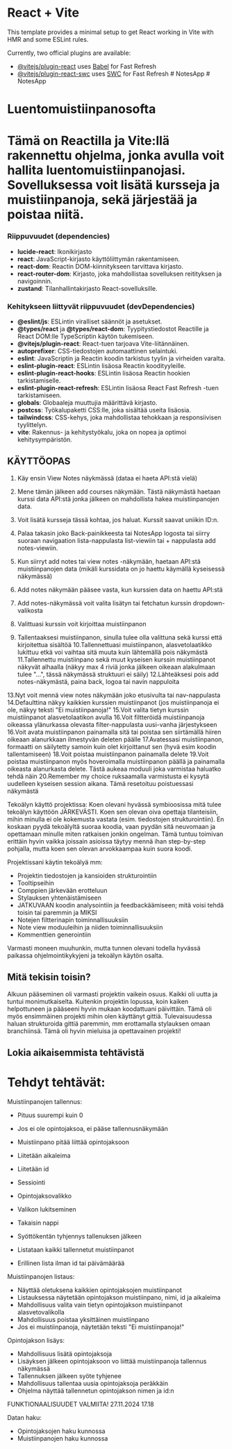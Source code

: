 # React + Vite

This template provides a minimal setup to get React working in Vite with HMR and some ESLint rules.

Currently, two official plugins are available:

- [@vitejs/plugin-react](https://github.com/vitejs/vite-plugin-react/blob/main/packages/plugin-react/README.md) uses [Babel](https://babeljs.io/) for Fast Refresh
- [@vitejs/plugin-react-swc](https://github.com/vitejs/vite-plugin-react-swc) uses [SWC](https://swc.rs/) for Fast Refresh
#   N o t e s A p p 
 
 #   N o t e s A p p 
 
 


# Luentomuistiinpanosofta


# Tämä on Reactilla ja Vite:llä rakennettu ohjelma, jonka avulla voit hallita luentomuistiinpanojasi. Sovelluksessa voit lisätä kursseja ja muistiinpanoja, sekä järjestää ja poistaa niitä.


### Riippuvuudet (dependencies)

- **lucide-react**: Ikonikirjasto
- **react**: JavaScript-kirjasto käyttöliittymän rakentamiseen.
- **react-dom**: Reactin DOM-kiinnitykseen tarvittava kirjasto.
- **react-router-dom**: Kirjasto, joka mahdollistaa sovelluksen reitityksen ja navigoinnin.
- **zustand**: Tilanhallintakirjasto React-sovelluksille.

### Kehitykseen liittyvät riippuvuudet (devDependencies)

- **@eslint/js**: ESLintin viralliset säännöt ja asetukset.
- **@types/react** ja **@types/react-dom**: Tyypitystiedostot Reactille ja React DOM:lle TypeScriptin käytön tukemiseen.
- **@vitejs/plugin-react**: React-tuen tarjoava Vite-liitännäinen.
- **autoprefixer**: CSS-tiedostojen automaattinen selaintuki.
- **eslint**: JavaScriptin ja Reactin koodin tarkistus tyylin ja virheiden varalta.
- **eslint-plugin-react**: ESLintin lisäosa Reactin koodityyleille.
- **eslint-plugin-react-hooks**: ESLintin lisäosa Reactin hookien tarkistamiselle.
- **eslint-plugin-react-refresh**: ESLintin lisäosa React Fast Refresh -tuen tarkistamiseen.
- **globals**: Globaaleja muuttujia määrittävä kirjasto.
- **postcss**: Työkalupaketti CSS:lle, joka sisältää useita lisäosia.
- **tailwindcss**: CSS-kehys, joka mahdollistaa tehokkaan ja responsiivisen tyylittelyn.
- **vite**: Rakennus- ja kehitystyökalu, joka on nopea ja optimoi kehitysympäristön.


## KÄYTTÖOPAS ##
 1. Käy ensin View Notes näykmässä (dataa ei haeta API:stä vielä)
 2. Mene tämän jälkeen add courses näkymään. Tästä näkymästä haetaan kurssi data API:stä jonka jälkeen on mahdollista hakea muistiinpanojen data.
 3. Voit lisätä kursseja tässä kohtaa, jos haluat. Kurssit saavat uniikin ID:n.
 4. Palaa takasin joko Back-painikkeesta tai NotesApp logosta tai siirry suoraan navigaation lista-nappulasta list-viewiin tai + nappulasta add notes-viewiin.
 5. Kun siirryt add notes tai view notes -näkymään, haetaan API:stä muistiinpanojen data (mikäli kurssidata on jo haettu käymällä kyseisessä näkymässä)

 6. Add notes näkymään pääsee vasta, kun kurssien data on haettu API:stä
 7. Add notes-näkymässä voit valita lisätyn tai fetchatun kurssin dropdown-valikosta
 8. Valittuasi kurssin voit kirjoittaa muistiinpanon
 9. Tallentaaksesi muistiinpanon, sinulla tulee olla valittuna sekä kurssi että kirjoitettua sisältöä
 10.Tallennettuasi muistiinpanon, alasvetolaatikko lukittuu etkä voi vaihtaa sitä muuta kuin lähtemällä pois näkymästä
 11.Tallennettu muistiinpano sekä muut kyseisen kurssin muistiinpanot näkyvät alhaalla (näkyy max 4 riviä jonka jälkeen oikeaan alakulmaan tulee "...", tässä näkymässä struktuuri ei säily)
 12.Lähteäksesi pois add notes-näkymästä, paina back, logoa tai navin nappuloita

 13.Nyt voit mennä view notes näkymään joko etusivulta tai nav-nappulasta
 14.Defaulttina näkyy kaikkien kurssien muistiinpanot (jos muistiinpanoja ei ole, näkyy teksti "Ei muistiinpanoja!"
 15.Voit valita tietyn kurssin muistiinpanot alasvetolaatikon avulla
 16.Voit filtteröidä muistiinpanoja oikeassa ylänurkassa olevasta filter-nappulasta uusi-vanha järjestykseen
 16.Voit avata muistiinpanon painamalla sitä tai poistaa sen siirtämällä hiiren oikeaan alanurkkaan ilmestyvän deleten päälle
 17.Avatessasi muistiinpanon, formaatti on säilytetty samoin kuin olet kirjoittanut sen (hyvä esim koodin tallentamiseen)
 18.Voit poistaa muistiinpanon painamalla delete
 19.Voit poistaa muistiinpanon myös hoveroimalla muistiinpanon päällä ja painamalla oikeasta alanurkasta delete. Tästä aukeaa moduuli joka varmistaa haluatko tehdä näin
 20.Remember my choice ruksaamalla varmistusta ei kysytä uudelleen kyseisen session aikana. Tämä resetoituu poistuessasi näkymästä



Tekoälyn käyttö projektissa:
Koen olevani hyvässä symbioosissa mitä tulee tekoälyn käyttöön JÄRKEVÄSTI.
Koen sen olevan oiva opettaja tilanteisiin, mihin minulla ei ole kokemusta vastata (esim. tiedostojen strukturointiin).
En koskaan pyydä tekoälyltä suoraa koodia, vaan pyydän sitä neuvomaan ja opettamaan minulle miten ratkaisen jonkin ongelman.
Tämä tuntuu toimivan erittäin hyvin vaikka joissain asioissa täytyy mennä ihan step-by-step pohjalla, mutta koen sen olevan arvokkaampaa kuin suora koodi.

Projektissani käytin tekoälyä mm:
 - Projektin tiedostojen ja kansioiden strukturointiin
 - Tooltipseihin
 - Comppien järkevään erotteluun
 - Stylauksen yhtenäistämiseen
 - JATKUVAAN koodin analysointiin ja feedbackäämiseen; mitä voisi tehdä toisin tai paremmin ja MIKSI
 - Notejen filtterinapin toiminnallisuuksiin
 - Note view moduuleihin ja niiden toiminnallisuuksiin
 - Kommenttien generointiin

Varmasti moneen muuhunkin, mutta tunnen olevani todella hyvässä paikassa ohjelmointikykyjeni ja tekoälyn käytön osalta.



## Mitä tekisin toisin?
 Alkuun pääseminen oli varmasti projektin vaikein osuus. Kaikki oli uutta ja tuntui monimutkaiselta. Kuitenkin projektin lopussa, koin kaiken helpottuneen
 ja pääseeni hyvin mukaan koodattuani päivittäin.
 Tämä oli myös ensimmäinen projekti mihin olen käyttänyt gittiä. Tulevaisuudessa haluan strukturoida gittiä paremmin, mm erottamalla stylauksen omaan branchiinsä.
 Tämä oli hyvin mieluisa ja opettavainen projekti!



## Lokia aikaisemmista tehtävistä

# Tehdyt tehtävät:
Muistiinpanojen tallennus:

- Pituus suurempi kuin 0
- Jos ei ole opintojaksoa, ei pääse tallennusnäkymään
- Muistiinpano pitää liittää opintojaksoon

- Liitetään aikaleima
- Liitetään id

- Sessiointi
- Opintojaksovalikko
- Valikon lukitseminen
- Takaisin nappi

- Syöttökentän tyhjennys tallenuksen jälkeen
- Listataan kaikki tallennetut muistiinpanot
- Erillinen lista ilman id tai päivämäärää

Muistiinpanojen listaus:
- Näyttää oletuksena kaikkien opintojaksojen muistiinpanot
- Listauksessa näytetään opintojakson muistiinpano, nimi, id ja aikaleima
- Mahdollisuus valita vain tietyn opintojakson muistiinpanot alasvetovalikolla
- Mahdollisuus poistaa yksittäinen muistiinpano
- Jos ei muistiinpanoja, näytetään teksti "Ei muistiinpanoja!"

Opintojakson lisäys:
- Mahdollisuus lisätä opintojaksoja
- Lisäyksen jälkeen opintojaksoon vo liittää muistiinpanoja tallennus näkymässä
- Tallennuksen jälkeen syöte tyhjenee
- Mahdollisuus tallentaa uusia opintojaksoja peräkkäin
- Ohjelma näyttää tallennetun opintojakson nimen ja id:n

FUNKTIONAALISUUDET VALMIITA! 27.11.2024 17.18

Datan haku:
- Opintojaksojen haku kunnossa
- Muistiinpanojen haku kunnossa